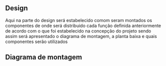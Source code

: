 
## Design

Aqui na parte do design será estabelecido comom seram montados os componentes de onde será distribuido cada função definida anteriormente de acordo com o que foi estabelecido na concepção do projeto sendo assim será apresentado o diagrama de montagem, a planta baixa e quais componentes serão utilizados

## Diagrama de montagem

